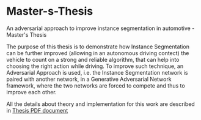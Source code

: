 # Master-s-Thesis
An adversarial approach to improve instance segmentation in automotive - Master's Thesis

The purpose of this thesis is to demonstrate how Instance Segmentation can be further improved (allowing in an autonomous driving contect) the vehicle to count on a strong and reliable algorithm, that can help into choosing the right action while driving. To improve such technique, an Adversarial Approach is used, i.e. the Instance Segmentation network is paired with another network, in a Generative Adversarial Network framework, where the two networks are forced to compete and thus to improve each other.


All the details about theory and implementation for this work are described in [Thesis PDF document](./Master_Thesis_DamianoZappia)
